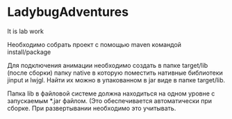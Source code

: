 LadybugAdventures
=================

It is lab work

Необходимо собрать проект с помощью maven командой install/package

Для подключения анимации необходимо создать в папке target/lib (после сборки) папку native в которую поместить нативные библиотеки jinput и lwjgl. Найти их можно в упакованном в jar виде в папке target/lib.

Папка lib в файловой системе должна находиться на одном уровне с запускаемым *.jar файлом. (Это обеспечивается автоматически при сборке. При развертывании необходимо это учитывать.
